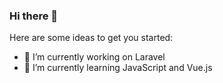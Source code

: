 ### Hi there 👋

Here are some ideas to get you started:

- 🔭 I’m currently working on Laravel
- 🌱 I’m currently learning JavaScript and Vue.js
